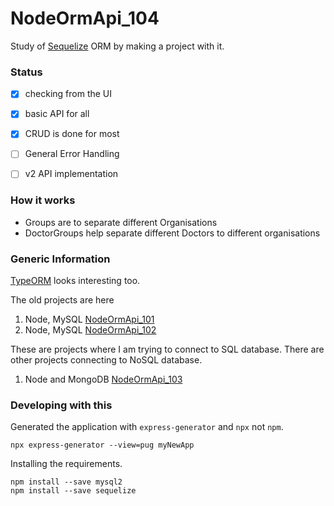 NodeOrmApi_104
================
Study of [Sequelize][1s] ORM by making a project with it.

### Status

 - [x] checking from the UI
 - [x] basic API for all
 - [x] CRUD is done for most
 - [ ] General Error Handling
 - [ ] v2 API implementation


### How it works

 - Groups are to separate different Organisations
 - DoctorGroups help separate different Doctors to different organisations




### Generic Information 

[TypeORM][2s] looks interesting too.
 
 The old projects are here
 
 1. Node, MySQL [NodeOrmApi_101][1] 
 2. Node, MySQL [NodeOrmApi_102][2]

These are projects where I am trying to connect to SQL database. There are other projects connecting to NoSQL database.
 
 1. Node and MongoDB [NodeOrmApi_103][3]

### Developing with this

Generated the application with `express-generator` and `npx` not `npm`.

```
npx express-generator --view=pug myNewApp
```

Installing the requirements.

```
npm install --save mysql2
npm install --save sequelize
```


























[1]: https://github.com/saumya/NodeOrmApi_101
[2]: https://github.com/saumya/NodeOrmApi_102
[3]: https://github.com/saumya/NodeOrmApi_103

[1s]: https://sequelize.org/
[2s]: https://typeorm.io/




